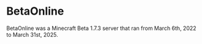 # BetaOnline
BetaOnline was a Minecraft Beta 1.7.3 server that ran from March 6th, 2022 to March 31st, 2025.
